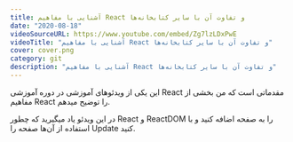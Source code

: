 ```yaml
---
title: آشنایی با مفاهیم React و تفاوت آن با سایر کتابخانه‌ها
date: "2020-08-18"
videoSourceURL: https://www.youtube.com/embed/Zg7lzLDxPwE
videoTitle: "آشنایی با مفاهیم React و تفاوت آن با سایر کتابخانه‌ها"
cover: cover.png
category: git
description: "آشنایی با مفاهیم React و تفاوت آن با سایر کتابخانه‌ها"
---
```


این یکی از ویدئوهای آموزشی در دوره آموزشی React مقدماتی است که من بخشی از 
مفاهیم React را توضیح میدهم.

در این ویدئو یاد میگیرید که چطور React و ReactDOM  را به صفحه اضافه کنید و 
با استفاده از آن‌ها صفحه را Update کنید.

